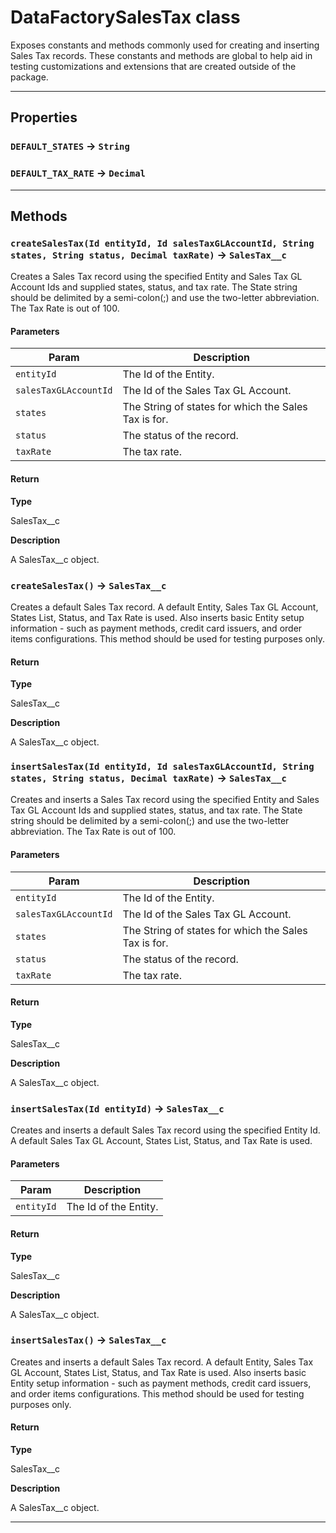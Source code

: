 # DataFactorySalesTax class

Exposes constants and methods commonly used for creating and inserting Sales Tax records. These constants and methods are global to help aid in testing customizations and extensions that are created outside of the package.

---
## Properties

### `DEFAULT_STATES` → `String`

### `DEFAULT_TAX_RATE` → `Decimal`

---
## Methods
### `createSalesTax(Id entityId, Id salesTaxGLAccountId, String states, String status, Decimal taxRate)` → `SalesTax__c`

Creates a Sales Tax record using the specified Entity and Sales Tax GL Account Ids and supplied states, status, and tax rate. The State string should be delimited by a semi-colon(;) and use the two-letter abbreviation. The Tax Rate is out of 100.

#### Parameters
|Param|Description|
|-----|-----------|
|`entityId` |  The Id of the Entity. |
|`salesTaxGLAccountId` |  The Id of the Sales Tax GL Account. |
|`states` |  The String of states for which the Sales Tax is for. |
|`status` |  The status of the record. |
|`taxRate` |  The tax rate. |

#### Return

**Type**

SalesTax__c

**Description**

A SalesTax__c object.

### `createSalesTax()` → `SalesTax__c`

Creates a default Sales Tax record. A default Entity, Sales Tax GL Account, States List, Status, and Tax Rate is used. Also inserts basic Entity setup information - such as payment methods, credit card issuers, and order items configurations. This method should be used for testing purposes only.

#### Return

**Type**

SalesTax__c

**Description**

A SalesTax__c object.

### `insertSalesTax(Id entityId, Id salesTaxGLAccountId, String states, String status, Decimal taxRate)` → `SalesTax__c`

Creates and inserts a Sales Tax record using the specified Entity and Sales Tax GL Account Ids and supplied states, status, and tax rate. The State string should be delimited by a semi-colon(;) and use the two-letter abbreviation. The Tax Rate is out of 100.

#### Parameters
|Param|Description|
|-----|-----------|
|`entityId` |  The Id of the Entity. |
|`salesTaxGLAccountId` |  The Id of the Sales Tax GL Account. |
|`states` |  The String of states for which the Sales Tax is for. |
|`status` |  The status of the record. |
|`taxRate` |  The tax rate. |

#### Return

**Type**

SalesTax__c

**Description**

A SalesTax__c object.

### `insertSalesTax(Id entityId)` → `SalesTax__c`

Creates and inserts a default Sales Tax record using the specified Entity Id. A default Sales Tax GL Account, States List, Status, and Tax Rate is used.

#### Parameters
|Param|Description|
|-----|-----------|
|`entityId` |  The Id of the Entity. |

#### Return

**Type**

SalesTax__c

**Description**

A SalesTax__c object.

### `insertSalesTax()` → `SalesTax__c`

Creates and inserts a default Sales Tax record. A default Entity, Sales Tax GL Account, States List, Status, and Tax Rate is used. Also inserts basic Entity setup information - such as payment methods, credit card issuers, and order items configurations. This method should be used for testing purposes only.

#### Return

**Type**

SalesTax__c

**Description**

A SalesTax__c object.

---
